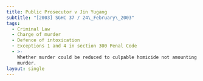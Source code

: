 ```yaml
---
title: Public Prosecutor v Jin Yugang
subtitle: "[2003] SGHC 37 / 24\_February\_2003"
tags:
  - Criminal Law
  - Charge of murder
  - Defence of intoxication
  - Exceptions 1 and 4 in section 300 Penal Code
  - >-
    Whether murder could be reduced to culpable homicide not amounting to
    murder.
layout: single
---
```


